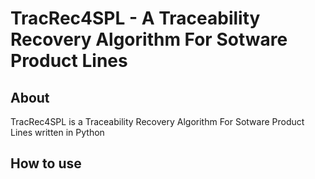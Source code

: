 # TracRec4SPL - A Traceability Recovery Algorithm For Sotware Product Lines

## About
TracRec4SPL is a Traceability Recovery Algorithm For Sotware Product Lines written in Python

## How to use
